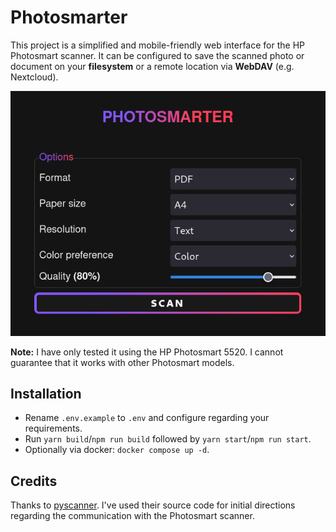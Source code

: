 # Photosmarter

This project is a simplified and mobile-friendly web interface for the HP Photosmart scanner. It can be configured to save the scanned photo or document on your **filesystem** or a remote location via **WebDAV** (e.g. Nextcloud).

![Screenshot of Desktop UI](pictures/screenshot_ui_desktop.png)

**Note:** I have only tested it using the HP Photosmart 5520. I cannot guarantee that it works with other Photosmart models.

## Installation

- Rename `.env.example` to `.env` and configure regarding your requirements.
- Run `yarn build`/`npm run build` followed by `yarn start`/`npm run start`.
- Optionally via docker: `docker compose up -d`.

## Credits

Thanks to [pyscanner](https://github.com/amlweems/pyscanner).
I've used their source code for initial directions regarding the communication with the Photosmart scanner.
